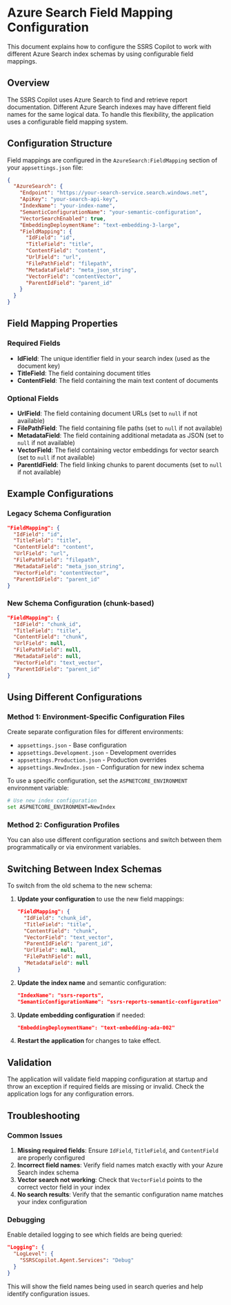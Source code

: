 # Azure Search Field Mapping Configuration

This document explains how to configure the SSRS Copilot to work with different Azure Search index schemas by using configurable field mappings.

## Overview

The SSRS Copilot uses Azure Search to find and retrieve report documentation. Different Azure Search indexes may have different field names for the same logical data. To handle this flexibility, the application uses a configurable field mapping system.

## Configuration Structure

Field mappings are configured in the `AzureSearch:FieldMapping` section of your `appsettings.json` file:

```json
{
  "AzureSearch": {
    "Endpoint": "https://your-search-service.search.windows.net",
    "ApiKey": "your-search-api-key",
    "IndexName": "your-index-name",
    "SemanticConfigurationName": "your-semantic-configuration",
    "VectorSearchEnabled": true,
    "EmbeddingDeploymentName": "text-embedding-3-large",
    "FieldMapping": {
      "IdField": "id",
      "TitleField": "title", 
      "ContentField": "content",
      "UrlField": "url",
      "FilePathField": "filepath",
      "MetadataField": "meta_json_string",
      "VectorField": "contentVector",
      "ParentIdField": "parent_id"
    }
  }
}
```

## Field Mapping Properties

### Required Fields

- **IdField**: The unique identifier field in your search index (used as the document key)
- **TitleField**: The field containing document titles
- **ContentField**: The field containing the main text content of documents

### Optional Fields

- **UrlField**: The field containing document URLs (set to `null` if not available)
- **FilePathField**: The field containing file paths (set to `null` if not available)  
- **MetadataField**: The field containing additional metadata as JSON (set to `null` if not available)
- **VectorField**: The field containing vector embeddings for vector search (set to `null` if not available)
- **ParentIdField**: The field linking chunks to parent documents (set to `null` if not available)

## Example Configurations

### Legacy Schema Configuration

```json
"FieldMapping": {
  "IdField": "id",
  "TitleField": "title",
  "ContentField": "content", 
  "UrlField": "url",
  "FilePathField": "filepath",
  "MetadataField": "meta_json_string",
  "VectorField": "contentVector",
  "ParentIdField": "parent_id"
}
```

### New Schema Configuration (chunk-based)

```json
"FieldMapping": {
  "IdField": "chunk_id",
  "TitleField": "title",
  "ContentField": "chunk",
  "UrlField": null,
  "FilePathField": null, 
  "MetadataField": null,
  "VectorField": "text_vector",
  "ParentIdField": "parent_id"
}
```

## Using Different Configurations

### Method 1: Environment-Specific Configuration Files

Create separate configuration files for different environments:

- `appsettings.json` - Base configuration
- `appsettings.Development.json` - Development overrides
- `appsettings.Production.json` - Production overrides
- `appsettings.NewIndex.json` - Configuration for new index schema

To use a specific configuration, set the `ASPNETCORE_ENVIRONMENT` environment variable:

```bash
# Use new index configuration
set ASPNETCORE_ENVIRONMENT=NewIndex
```

### Method 2: Configuration Profiles

You can also use different configuration sections and switch between them programmatically or via environment variables.

## Switching Between Index Schemas

To switch from the old schema to the new schema:

1. **Update your configuration** to use the new field mappings:
   ```json
   "FieldMapping": {
     "IdField": "chunk_id",
     "TitleField": "title", 
     "ContentField": "chunk",
     "VectorField": "text_vector",
     "ParentIdField": "parent_id",
     "UrlField": null,
     "FilePathField": null,
     "MetadataField": null
   }
   ```

2. **Update the index name** and semantic configuration:
   ```json
   "IndexName": "ssrs-reports",
   "SemanticConfigurationName": "ssrs-reports-semantic-configuration"
   ```

3. **Update embedding configuration** if needed:
   ```json
   "EmbeddingDeploymentName": "text-embedding-ada-002"
   ```

4. **Restart the application** for changes to take effect.

## Validation

The application will validate field mapping configuration at startup and throw an exception if required fields are missing or invalid. Check the application logs for any configuration errors.

## Troubleshooting

### Common Issues

1. **Missing required fields**: Ensure `IdField`, `TitleField`, and `ContentField` are properly configured
2. **Incorrect field names**: Verify field names match exactly with your Azure Search index schema
3. **Vector search not working**: Check that `VectorField` points to the correct vector field in your index
4. **No search results**: Verify that the semantic configuration name matches your index configuration

### Debugging

Enable detailed logging to see which fields are being queried:

```json
"Logging": {
  "LogLevel": {
    "SSRSCopilot.Agent.Services": "Debug"
  }
}
```

This will show the field names being used in search queries and help identify configuration issues.

